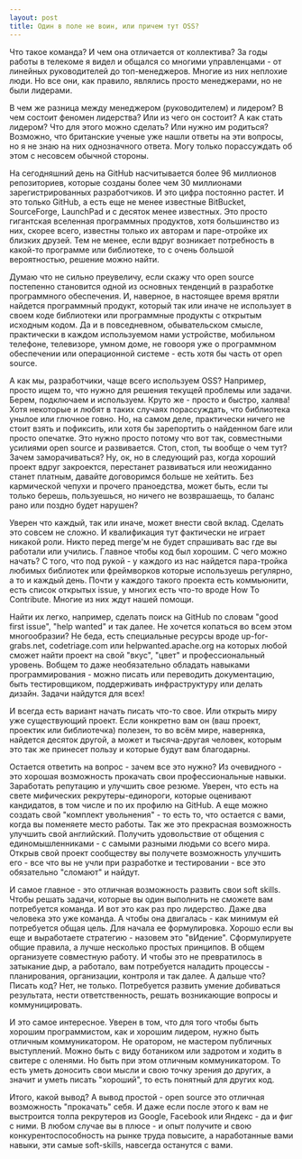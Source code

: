 ```yaml
---
layout: post
title: Один в поле не воин, или причем тут OSS?
---
```


Что такое команда? И чем она отличается от коллектива? За годы работы в телекоме я видел и общался со многими 
управленцами - от линейных руководителей до топ-менеджеров. Многие из них неплохие люди. Но все они, как правило, 
являлись просто менеджерами, но не были лидерами. 

В чем же разница между менеджером (руководителем) и лидером? В чем состоит феномен лидерства? Или из чего он состоит? А 
как стать лидером? Что для этого можно сделать? Или нужно им родиться? Возможно, что британские ученые 
уже нашли ответы на эти вопросы, но я не знаю на них однозначного ответа. Могу только порассуждать об этом с несовсем 
обычной стороны.

На сегодняшний день на GitHub насчитывается более 96 миллионов репозиториев, которые созданы более чем 30 миллионами 
зарегистрированных разработчиков. И это цифра постоянно растет. И это только GitHub, а есть еще не менее известные 
BitBucket, SourceForge, LaunchPad и с десяток менее известных. Это просто гигантская вселенная программных продуктов, 
хотя большинство из них, скорее всего, известны только их авторам и паре-отройке их близких друзей. Тем не менее, если 
вдруг возникает потребность в какой-то программе или библиотеке, то с очень большой вероятностью, решение можно найти. 

Думаю что не сильно преувеличу, если скажу что open source постепенно становится одной из основных тенденций в
разработке программного обеспечения. И, наверное, в настоящее время врятли найдется программный продукт, который так или
иначе не использует в своем коде библиотеки или программные продукты с открытым исходным кодом. Да и в повседневном, 
обывательском смысле, практически в каждом используемом нами устройстве, мобильном телефоне, телевизоре, умном доме, не
говооря уже о программном обеспечении или операционной системе - есть хотя бы часть от open source.

А как мы, разработчики, чаще всего используем OSS? Например, просто ищем то, что нужно для решения текущей 
проблемы или задачи. Берем, подключаем и используем. Круто же - просто и быстро, халява! Хотя некоторые и любят в таких 
случаях порассуждать, что библиотека унылое или глючное говно. Но, на самом деле, практически ничего не стоит взять и 
пофиксить, или хотя бы зарепортить о найденном баге или просто опечатке. Это нужно просто потому что вот так, совместными 
усилиями open source и развивается. Стоп, стоп, ты вообще о чем тут? Зачем заморачиваться? Ну, ок, но в следующий раз, 
когда хороший проект вдруг закроектся, перестанет развиваться или неожиданно станет платным, давайте договоримся больше не 
хейтить. Без кармической чепухи и прочего праноедства, может быть, если ты только берешь, пользуешься, но ничего не 
возврашаещь, то баланс рано или поздно будет нарушен?

Уверен что каждый, так или иначе, может внести свой вклад. Сделать это совсем не сложно. И квалификация тут фактически 
не играет никакой роли. Никто перед merge'м не будет спрашивать вас где вы работали или учились. Главное чтобы код был 
хорошим. С чего можно начать? С того, что под рукой - у каждого из нас найдется пара-тройка любимых библиотек или 
фреймворков которые используешь регулярно, а то и каждый день. Почти у каждого такого проекта есть коммьюнити, есть список
открытых issue, у многих есть что-то вроде How To Contribute. Многие из них ждут нашей помощи. 

Найти их легко, например, сделать поиск на GitHub по словам "good first issue", "help wanted" и так далее. Не хочется 
копаться во всем этом многообразии? Не беда, есть специальные ресурсы вроде up-for-grabs.net, codetriage.com или 
helpwanted.apache.org на которых любой сможет найти проект на свой "вкус", "цвет" и профессиональный уровень. Вобщем то 
даже необязательно обладать навыками программирования - можно писать или переводить документацию, быть тестировщиком, 
поддерживать инфраструктуру или делать дизайн. Задачи найдутся для всех! 

И всегда есть вариант начать писать что-то свое. Или открыть миру уже существующий проект. Если конкретно вам он (ваш 
проект, проектик или библиотечка) полезен, то во всём мире, наверняка, найдется десяток другой, а может и тысяча-другая
человек, которым это так же принесет пользу и которые будут вам благодарны. 

Остается ответить на вопрос - зачем все это нужно? Из очевидного - это хорошая возможность прокачать свои профессиональные 
навыки. Заработать репутацию и улучшить свое резюме. Уверен, что есть на свете мифических рекрутеры-единороги, 
которые оценивают кандидатов, в том числе и по их профилю на GitHub. А еще можно создать свой "комплект увольнения" - то 
есть то, что остается с вами, когда вы поменяете место работы. Так же это прекрасная возможность улучшить свой английский. 
Получить удовольствие от общения с единомышленниками - с самыми разными людьми со всего мира. Открыв свой проект сообществу
вы получете возможность улучшить его - все что вы не учли при разработке и тестировании - все это обязательно "сломают" 
и найдут. 

И самое главное - это отличная возможность развить свои soft skills. Чтобы решать задачи, которые вы один выполнить не 
сможете вам потребуется команда. И вот это как раз про лидерство. Даже два человека это уже команда. А чтобы она 
двигалась - как минимум ей потребуется общая цель. Для начала ее формулировка. Хорошо если вы еще и выработаете 
стратегию - назовем это "вИдение". Сформулируете общие правила, а лучше несколько простых принципов. В общем организуете 
совместную работу. И чтобы это не превратилось в затыкание дыр, а работало, вам потребуется наладить процессы - планирования, 
организации, контроля и так далее. А дальше что? Писать код? Нет, не только. Потребуется развить умение добиваться 
результата, нести ответственность, решать возникающие вопросы и коммуницировать.

И это самое интересное. Уверен в том, что для того чтобы быть хорошим программистом, как и хорошим лидером, нужно быть
отличным коммуникатором. Не оратором, не мастером публичных выступлений. Можно быть с виду ботаником или задротом и 
ходить в свитере с оленями. Но быть при этом отличным коммуникатором. То есть уметь доносить свои мысли и свою точку 
зрения до других, а значит и уметь писать "хороший", то есть понятный для других код.

Итого, какой вывод? А вывод простой - open source это отличная возможность "прокачать" себя. И даже если после этого к 
вам не выстроится толпа рекрутеров из Google, Facebook или Яндекс - да и фиг с ними. В любом случае вы в плюсе - и опыт 
получите и свою конкурентоспособность на рынке труда повысите, а наработанные вами навыки, эти самые soft-skills, навсегда 
останутся с вами.
 
